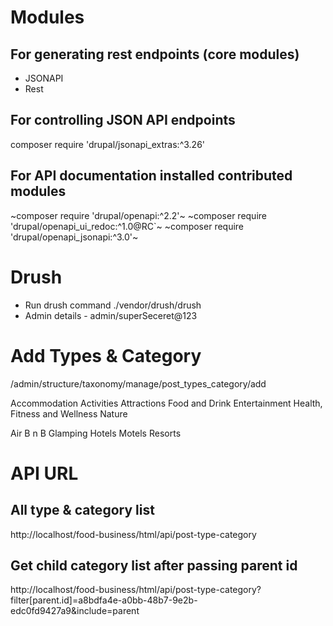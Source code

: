 # Modules
## For generating rest endpoints (core modules)
* JSONAPI
* Rest
## For controlling JSON API endpoints
composer require 'drupal/jsonapi_extras:^3.26'
## For API documentation installed contributed modules
~composer require 'drupal/openapi:^2.2'~
~composer require 'drupal/openapi_ui_redoc:^1.0@RC`~
~composer require 'drupal/openapi_jsonapi:^3.0'~


# Drush
* Run drush command ./vendor/drush/drush
* Admin details - admin/superSeceret@123

# Add Types & Category
/admin/structure/taxonomy/manage/post_types_category/add


Accommodation
Activities
Attractions
Food and Drink
Entertainment
Health, Fitness and Wellness
Nature

Air B n B
Glamping
Hotels
Motels
Resorts

# API URL

## All type & category list
http://localhost/food-business/html/api/post-type-category

## Get child category list after passing parent id
http://localhost/food-business/html/api/post-type-category?filter[parent.id]=a8bdfa4e-a0bb-48b7-9e2b-edc0fd9427a9&include=parent

